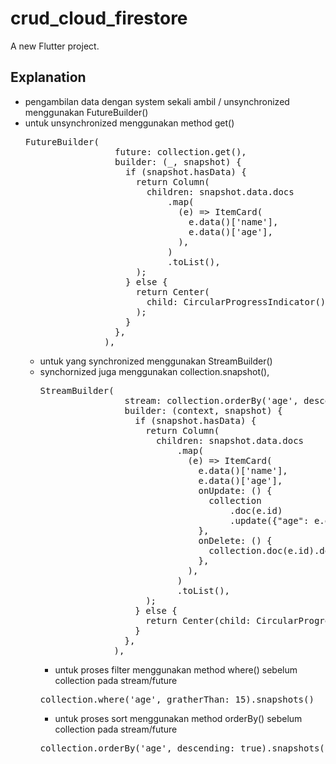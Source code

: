 # crud_cloud_firestore

A new Flutter project.

## Explanation
- pengambilan data dengan system sekali ambil / unsynchronized menggunakan FutureBuilder<Object>()
- untuk unsynchronized menggunakan method get()
<pre>
FutureBuilder<QuerySnapshot>(
                 future: collection.get(),
                 builder: (_, snapshot) {
                   if (snapshot.hasData) {
                     return Column(
                       children: snapshot.data.docs
                           .map(
                             (e) => ItemCard(
                               e.data()['name'],
                               e.data()['age'],
                             ),
                           )
                           .toList(),
                     );
                   } else {
                     return Center(
                       child: CircularProgressIndicator(),
                     );
                   }
                 },
               ),
</pre>

- untuk yang synchronized menggunakan StreamBuilder<Object>()
- synchornized juga menggunakan collection.snapshot(),
<pre>
StreamBuilder<QuerySnapshot>(
                stream: collection.orderBy('age', descending: true).snapshots(),
                builder: (context, snapshot) {
                  if (snapshot.hasData) {
                    return Column(
                      children: snapshot.data.docs
                          .map(
                            (e) => ItemCard(
                              e.data()['name'],
                              e.data()['age'],
                              onUpdate: () {
                                collection
                                    .doc(e.id)
                                    .update({"age": e.data()['age'] + 1});
                              },
                              onDelete: () {
                                collection.doc(e.id).delete();
                              },
                            ),
                          )
                          .toList(),
                    );
                  } else {
                    return Center(child: CircularProgressIndicator());
                  }
                },
              ),
</pre>

- untuk proses filter menggunakan method where() sebelum collection pada stream/future
<pre>
collection.where('age', gratherThan: 15).snapshots()
</pre>

- untuk proses sort menggunakan method orderBy() sebelum collection pada stream/future
<pre>
collection.orderBy('age', descending: true).snapshots()
</pre>
